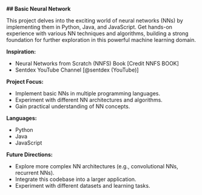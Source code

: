 **## Basic Neural Network**

This project delves into the exciting world of neural networks (NNs) by implementing them in Python, Java, and JavaScript. Get hands-on experience with various NN techniques and algorithms, building a strong foundation for further exploration in this powerful machine learning domain.

**Inspiration:**

* Neural Networks from Scratch (NNFS) Book [Credit NNFS BOOK]
* Sentdex YouTube Channel [@sentdex (YouTube)]

**Project Focus:**

* Implement basic NNs in multiple programming languages.
* Experiment with different NN architectures and algorithms.
* Gain practical understanding of NN concepts.

**Languages:**

* Python
* Java
* JavaScript

**Future Directions:**

* Explore more complex NN architectures (e.g., convolutional NNs, recurrent NNs).
* Integrate this codebase into a larger application.
* Experiment with different datasets and learning tasks.
